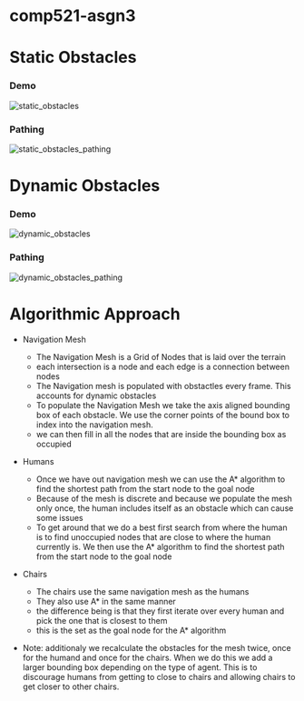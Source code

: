 # comp521-asgn3

# Static Obstacles
### Demo
![static_obstacles](staticObstacles.gif)
### Pathing
![static_obstacles_pathing](staticObstaclesPathing.gif)

# Dynamic Obstacles
### Demo
![dynamic_obstacles](DynamicObstacles.gif)
### Pathing
![dynamic_obstacles_pathing](dynamicObstaclesPathing.gif)


# Algorithmic Approach
- Navigation Mesh
  - The Navigation Mesh is a Grid of Nodes that is laid over the terrain
  - each intersection is a node and each edge is a connection between nodes
  - The Navigation mesh is populated with obstactles every frame. This accounts for dynamic obstacles
  - To populate the Navigation Mesh we take the axis aligned bounding box of each obstacle. We use the corner points of the bound box to index into the navigation mesh.
  - we can then fill in all the nodes that are inside the bounding box as occupied

- Humans
    - Once we have out navigation mesh we can use the A* algorithm to find the shortest path from the start node to the goal node
    - Because of the mesh is discrete and because we populate the mesh only once, the human includes itself as an obstacle which can cause some issues
    - To get around that we do a best first search from where the human is to find unoccupied nodes that are close to where the human currently is. We then use the A* algorithm to find the shortest path from the start node to the goal node

- Chairs
    - The chairs use the same navigation mesh as the humans
    - They also use A* in the same manner
    - the difference being is that they first iterate over every human and pick the one that is closest to them
    - this is the set as the goal node for the A* algorithm


- Note: additionaly we recalculate the obstacles for the mesh twice, once for the humand and once for the chairs. When we do this we add a larger bounding box depending on the type of agent. This is to discourage humans from getting to close to chairs and allowing chairs to get closer to other chairs.
